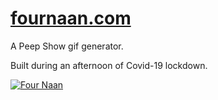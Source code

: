 # [fournaan.com](https://fournaan.com)

A Peep Show gif generator.

Built during an afternoon of Covid-19 lockdown.

[![Four Naan](https://img.youtube.com/vi/feJlRDLX0iQ/0.jpg)](https://www.youtube.com/watch?v=feJlRDLX0iQ)
